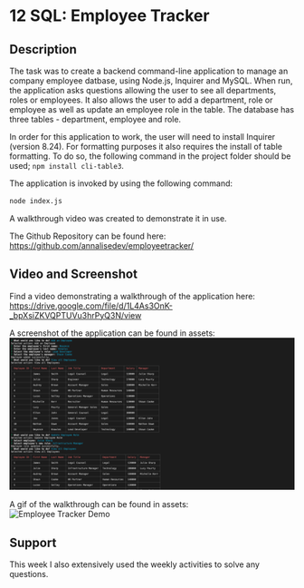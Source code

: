 # 12 SQL: Employee Tracker

## Description

The task was to create a backend command-line application to manage an company employee datbase, using Node.js, Inquirer and MySQL. When run, the application asks questions allowing the user to see all departments, roles or employees. It also allows the user to add a department, role or employee as well as update an employee role in the table. The database has three tables - department, employee and role.

In order for this application to work, the user will need to install Inquirer (version 8.24). For formatting purposes it also requires the install of table formatting. To do so, the following command in the project folder should be used; `npm install cli-table3`.

The application is invoked by using the following command:

```bash
node index.js
```
A walkthrough video was created to demonstrate it in use.

The Github Repository can be found here: https://github.com/annalisedev/employeetracker/ 

## Video and Screenshot

Find a video demonstrating a walkthrough of the application here: https://drive.google.com/file/d/1L4As3OnK-_bpXsiZKVQPTUVu3hrPyQ3N/view 

A screenshot of the application can be found in assets: <br>
![ScreenshotofApplication](./Assets/ScreenshotofApplication.png)

A gif of the walkthrough can be found in assets: <br>
![Employee Tracker Demo](./Assets/Employee%20Tracker%20Demo.gif)

## Support

This week I also extensively used the weekly activities to solve any questions. 
